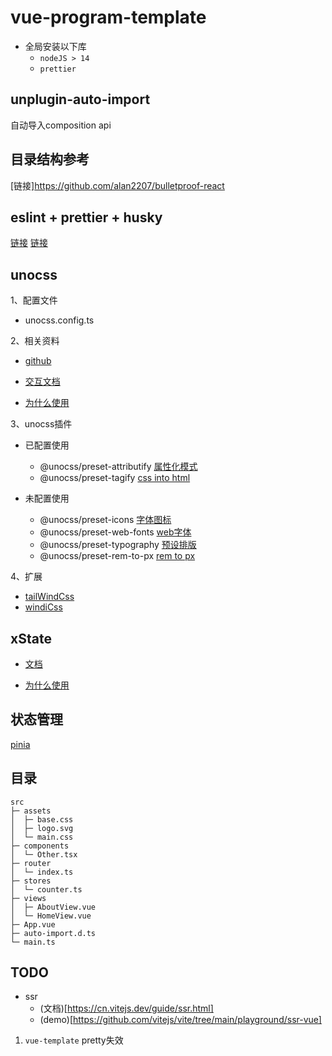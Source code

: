 # vue-program-template

+ 全局安装以下库
    + `nodeJS > 14`
    + `prettier`

## unplugin-auto-import
自动导入composition api

## 目录结构参考
[链接]https://github.com/alan2207/bulletproof-react

## eslint + prettier + husky
[链接](https://segmentfault.com/a/1190000041954694)
[链接](https://juejin.cn/post/6951649464637636622#heading-15)


## unocss
1、配置文件
+ unocss.config.ts

2、相关资料
+ [github](https://github.com/unocss/unocss)

+ [交互文档](https://uno.antfu.me/)

+ [为什么使用](https://zhuanlan.zhihu.com/p/425814828)

3、unocss插件
+ 已配置使用
    + @unocss/preset-attributify [属性化模式](https://github.com/unocss/unocss/tree/main/packages/preset-attributify)
    + @unocss/preset-tagify [css into html](https://github.com/unocss/unocss/tree/main/packages/preset-tagify)

+ 未配置使用
    + @unocss/preset-icons [字体图标](https://github.com/unocss/unocss/tree/main/packages/preset-icons)
    + @unocss/preset-web-fonts [web字体](https://github.com/unocss/unocss/tree/main/packages/preset-web-fonts)
    + @unocss/preset-typography [预设排版](https://github.com/unocss/unocss/tree/main/packages/preset-typography)
    + @unocss/preset-rem-to-px [rem to px](https://github.com/unocss/unocss/tree/main/packages/preset-rem-to-px)

4、扩展
+ [tailWindCss](https://www.tailwindcss.cn/docs/padding)
+ [windiCss](https://windicss.org/guide/)

## xState
+ [文档](https://xstate.js.org/docs)

+ [为什么使用]()

## 状态管理
[pinia](https://pinia.vuejs.org/)

## 目录
``` tree
src
├─ assets
│  ├─ base.css
│  ├─ logo.svg
│  └─ main.css
├─ components
│  └─ Other.tsx
├─ router
│  └─ index.ts
├─ stores
│  └─ counter.ts
├─ views
│  ├─ AboutView.vue
│  └─ HomeView.vue
├─ App.vue
├─ auto-import.d.ts
└─ main.ts
```

## TODO
+ ssr
    + (文档)[https://cn.vitejs.dev/guide/ssr.html]
    + (demo)[https://github.com/vitejs/vite/tree/main/playground/ssr-vue]
1. `vue-template` pretty失效